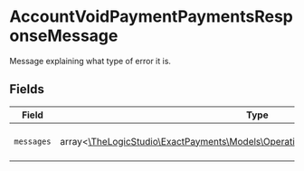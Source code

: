 # AccountVoidPaymentPaymentsResponseMessage

Message explaining what type of error it is.


## Fields

| Field                                                                                                                                      | Type                                                                                                                                       | Required                                                                                                                                   | Description                                                                                                                                | Example                                                                                                                                    |
| ------------------------------------------------------------------------------------------------------------------------------------------ | ------------------------------------------------------------------------------------------------------------------------------------------ | ------------------------------------------------------------------------------------------------------------------------------------------ | ------------------------------------------------------------------------------------------------------------------------------------------ | ------------------------------------------------------------------------------------------------------------------------------------------ |
| `messages`                                                                                                                                 | array<[\TheLogicStudio\ExactPayments\Models\Operations\AccountVoidPaymentMessages](../../models/operations/AccountVoidPaymentMessages.md)> | :heavy_minus_sign:                                                                                                                         | N/A                                                                                                                                        | Invalid Authorization Number                                                                                                               |